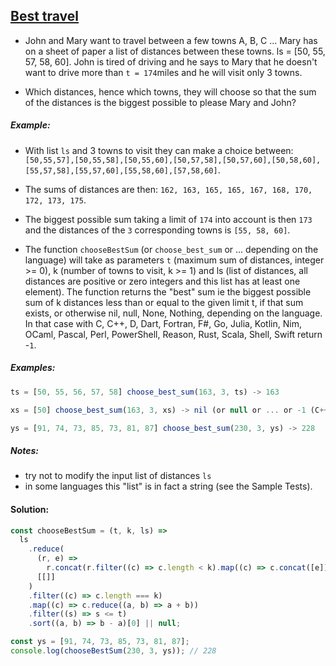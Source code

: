 ## [Best travel](https://www.codewars.com/kata/55e7280b40e1c4a06d0000aa/javascript)

- John and Mary want to travel between a few towns A, B, C ... Mary has on a sheet of paper a list of distances between these towns. ls = [50, 55, 57, 58, 60]. John is tired of driving and he says to Mary that he doesn't want to drive more than `t = 174`miles and he will visit only 3 towns.

- Which distances, hence which towns, they will choose so that the sum of the distances is the biggest possible to please Mary and John?

##### Example:

- With list `ls` and 3 towns to visit they can make a choice between: `[50,55,57],[50,55,58],[50,55,60],[50,57,58],[50,57,60],[50,58,60],[55,57,58],[55,57,60],[55,58,60],[57,58,60]`.

- The sums of distances are then: `162, 163, 165, 165, 167, 168, 170, 172, 173, 175`.

- The biggest possible sum taking a limit of `174` into account is then `173` and the distances of the `3` corresponding towns is `[55, 58, 60]`.

- The function `chooseBestSum` (or `choose_best_sum` or ... depending on the language) will take as parameters `t` (maximum sum of distances, integer >= 0), k (number of towns to visit, k >= 1) and ls (list of distances, all distances are positive or zero integers and this list has at least one element). The function returns the "best" sum ie the biggest possible sum of k distances less than or equal to the given limit t, if that sum exists, or otherwise nil, null, None, Nothing, depending on the language. In that case with C, C++, D, Dart, Fortran, F#, Go, Julia, Kotlin, Nim, OCaml, Pascal, Perl, PowerShell, Reason, Rust, Scala, Shell, Swift return -`1`.

##### Examples:

```js
ts = [50, 55, 56, 57, 58] choose_best_sum(163, 3, ts) -> 163

xs = [50] choose_best_sum(163, 3, xs) -> nil (or null or ... or -1 (C++, C, D, Rust, Swift, Go, ...)

ys = [91, 74, 73, 85, 73, 81, 87] choose_best_sum(230, 3, ys) -> 228
```

##### Notes:

- try not to modify the input list of distances `ls`
- in some languages this "list" is in fact a string (see the Sample Tests).

#### Solution:

```js
const chooseBestSum = (t, k, ls) =>
  ls
    .reduce(
      (r, e) =>
        r.concat(r.filter((c) => c.length < k).map((c) => c.concat([e]))),
      [[]]
    )
    .filter((c) => c.length === k)
    .map((c) => c.reduce((a, b) => a + b))
    .filter((s) => s <= t)
    .sort((a, b) => b - a)[0] || null;

const ys = [91, 74, 73, 85, 73, 81, 87];
console.log(chooseBestSum(230, 3, ys)); // 228
```
